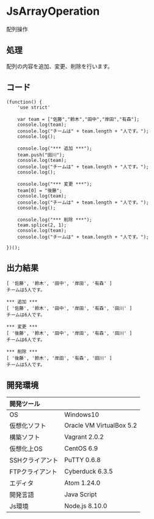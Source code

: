 # JsArrayOperation
配列操作

## 処理
配列の内容を追加、変更、削除を行います。

## コード
```
(function() {
    'use strict'

    var team = ["佐藤","鈴木","田中","岸田","有森"];
    console.log(team);
    console.log("チームは" + team.length + "人です。");
    console.log();

    console.log("*** 追加 ***");
    team.push("田川");
    console.log(team);
    console.log("チームは" + team.length + "人です。");
    console.log();

    console.log("*** 変更 ***");
    team[0] = "後藤";
    console.log(team);
    console.log("チームは" + team.length + "人です。");
    console.log();

    console.log("*** 削除 ***");
    team.splice(2, 1);
    console.log(team);
    console.log("チームは" + team.length + "人です。");

})();
```

## 出力結果  
```
[ '佐藤', '鈴木', '田中', '岸田', '有森' ]
チームは5人です。

*** 追加 ***
[ '佐藤', '鈴木', '田中', '岸田', '有森', '田川' ]
チームは6人です。

*** 変更 ***
[ '後藤', '鈴木', '田中', '岸田', '有森', '田川' ]
チームは6人です。

*** 削除 ***
[ '後藤', '鈴木', '岸田', '有森', '田川' ]
チームは5人です。
```
  
## 開発環境
| 開発ツール |  |
|:-|:-|
| OS | Windows10 |
| 仮想化ソフト | Oracle VM VirtualBox 5.2 |
| 構築ソフト | Vagrant 2.0.2 |
| 仮想化上OS | CentOS 6.9 |
| SSHクライアント | PuTTY 0.6.8 |
| FTPクライアント | Cyberduck 6.3.5 |
| エディタ | Atom 1.24.0 |
| 開発言語 | Java Script |
| Js環境 | Node.js 8.10.0 |
